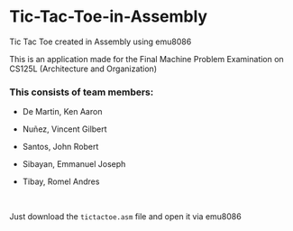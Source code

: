 # Tic-Tac-Toe-in-Assembly
Tic Tac Toe created in Assembly using emu8086

This is an application made for the Final Machine Problem Examination on CS125L (Architecture and Organization)

### This consists of team members:

- De Martin, Ken Aaron

- Nuñez, Vincent Gilbert

- Santos, John Robert

- Sibayan, Emmanuel Joseph

- Tibay, Romel Andres

<br>

Just download the `tictactoe.asm` file and open it via emu8086
